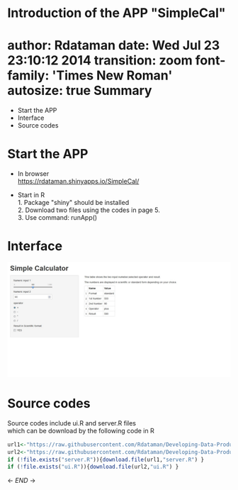 
Introduction of the APP "SimpleCal"
===
author: Rdataman
date: Wed Jul 23 23:10:12 2014
transition: zoom
font-family: 'Times New Roman'
autosize: true
Summary
========================================================

- Start the APP
- Interface
- Source codes


Start the APP
========================================================
- In browser   
        https://rdataman.shinyapps.io/SimpleCal/
        
- Start in R  
        1. Package "shiny" should be installed   
        2. Download two files using the codes in page 5.  
        3. Use command: runApp()
        

Interface
========================================================
![The interface](interface.jpg)

Source codes
===
Source codes include ui.R and server.R files   
which can be download by the following code in R

```r
url1<-"https://raw.githubusercontent.com/Rdataman/Developing-Data-Products/master/server.R"
url2<-"https://raw.githubusercontent.com/Rdataman/Developing-Data-Products/master/ui.R"
if (!file.exists("server.R")){download.file(url1,"server.R") }
if (!file.exists("ui.R")){download.file(url2,"ui.R") }
```
    
<- *END* ->
